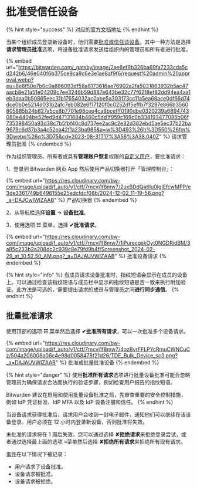 # 批准受信任设备

{% hint style="success" %}
对应的[官方文档地址](https://bitwarden.com/help/approve-a-trusted-device/)
{% endhint %}

当某个组织成员登录新设备时，他们需要[批准或信任该设备](../../../account/log-in-and-unlock/using-single-sign-on/add-a-trusted-device.md)。其中一种方法是选择**请求管理员批准**选项，将设备批准请求发送给组织内的管理员和所有者进行批准。

{% embed url="https://bitwarden.com/_gatsby/image/2ae6ef9b326ba69fa7233cda5cd242b6/46e040f6b375ce8ca8c6e3e1ae8af9f6/request%20admin%20approval.webp?eu=8e8f50e7b0c0a886093df58a6173616ae76902a2fa5031863932b5ac47aacb8e21a51e04209c7ee3246b59d887e643be32c77f6218ef82dd94ea4aa1eb3daa0b50865eec31b17654032ac0abe5a303173cc11a5ea68ace0df66d74dce0b0e5214d031b2afc7eb082e6f17120f0c0252df5effb7f3297e866b3560805885b24b827a5ce8b7701e98cee4ca9bcefff0190dbe0320239a6894743080e4404be52fed9d47131684b460c5dd1f959c169c0b334193477085b06f735398450a93d38c7b5fbf40c8d737ee2ac9c2e32d382ebd5ae5ec37b22ba9679c6d37b3a4c52ea42f1a23ba985&a=w%3D493%26h%3D550%26fm%3Dwebp%26q%3D75&cd=2023-08-31T17%3A56%3A38.040Z" %}
请求管理员批准
{% endembed %}

作为组织管理员、所有者或具有**管理账户恢复**权限的[自定义用户](../../manage-members/member-roles.md#custom-role)，要批准请求：

1、登录到 Bitwarden 网页 App 然后使用产品切换器打开「管理控制台」：

{% embed url="https://res.cloudinary.com/bw-com/image/upload/f_auto/v1/ctf/7rncvj1f8mw7/2uxBDdQa6lu0IgIEfcwMPP/e3de3361749b6496155e25edcfdcf08b/2024-12-02_11-19-56.png?_a=DAJCwlWIZAAB" %}
产品切换器
{% endembed %}

2、从导航栏选择**设置** → **设备批准**。

3、使用选项 **☷** 菜单，选择 **✔︎批准请求**。

{% embed url="https://res.cloudinary.com/bw-com/image/upload/f_auto/v1/ctf/7rncvj1f8mw7/1iPurecgskOyt0NGDRidBM/3a85c233b2a208dc2c939c8e79fd9b4f/Screenshot_2024-02-29_at_10.52.50_AM.png?_a=DAJAUVWIZAAB" %}
批准设备请求
{% endembed %}

{% hint style="info" %}
当成员请求设备批准时，指纹短语会显示在成员的设备上。可以通过检查该指纹短语与成员栏中显示的指纹短语是否一致来执行附加验证。此方法是可选的，需要提出请求的成员与管理员之间**进行同步通信**。
{% endhint %}

## 批量批准请求 <a href="#bulk-approve-requests" id="bulk-approve-requests"></a>

使用顶部的选项 **☷** 菜单然后选择 **✔︎批准所有请求**，可以一次批准多个设备请求。

{% embed url="https://res.cloudinary.com/bw-com/image/upload/f_auto/v1/ctf/7rncvj1f8mw7/4ozBvrFFLPYcRmuCWNCuCz/504a206008a06c4e98d0058478f21d26/TDE_Bulk_Device_sc3.png?_a=DAJAUVWIZAAB" %}
批准或批量批准设备
{% endembed %}

{% hint style="danger" %}
使用**批准所有请求**选项进行批量设备批准可能会忽略管理员为确保请求合法而执行的验证步骤，例如检查用户报告的指纹短语。

Bitwarden 建议在启用和使用批量设备批准之前，先审查重要的安全控制措施，例如 IdP 凭证标准、IdP MFA 以及 IdP 设备注册和信任。
{% endhint %}

当设备请求获得批准后，请求用户会收到一封电子邮件，通知他们可以继续在该设备登录。用户必须在 12 小时内登录新设备，否则批准将失效。

未批准的请求将在 1 周后失效。您可以通过选择 **✘拒绝请求**来拒绝登录尝试，或者通过选择最上面的选项 **≡**&#x83DC;单然后选择 **✘拒绝所有请求**来拒绝所有现有请求。

[事件](../../oversight-visibility/event-logging/event-logs.md)在以下情况下被记录：

* 用户请求了设备批准。
* 设备请求被批准。
* 设备请求被拒绝。
